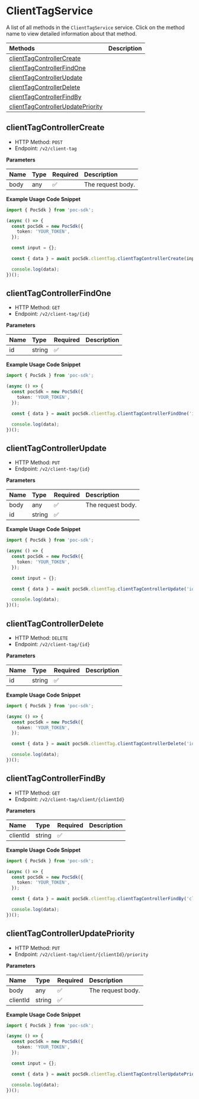 # ClientTagService

A list of all methods in the `ClientTagService` service. Click on the method name to view detailed information about that method.

| Methods                                                                 | Description |
| :---------------------------------------------------------------------- | :---------- |
| [clientTagControllerCreate](#clienttagcontrollercreate)                 |             |
| [clientTagControllerFindOne](#clienttagcontrollerfindone)               |             |
| [clientTagControllerUpdate](#clienttagcontrollerupdate)                 |             |
| [clientTagControllerDelete](#clienttagcontrollerdelete)                 |             |
| [clientTagControllerFindBy](#clienttagcontrollerfindby)                 |             |
| [clientTagControllerUpdatePriority](#clienttagcontrollerupdatepriority) |             |

## clientTagControllerCreate

- HTTP Method: `POST`
- Endpoint: `/v2/client-tag`

**Parameters**

| Name | Type | Required | Description       |
| :--- | :--- | :------- | :---------------- |
| body | any  | ✅       | The request body. |

**Example Usage Code Snippet**

```typescript
import { PocSdk } from 'poc-sdk';

(async () => {
  const pocSdk = new PocSdk({
    token: 'YOUR_TOKEN',
  });

  const input = {};

  const { data } = await pocSdk.clientTag.clientTagControllerCreate(input);

  console.log(data);
})();
```

## clientTagControllerFindOne

- HTTP Method: `GET`
- Endpoint: `/v2/client-tag/{id}`

**Parameters**

| Name | Type   | Required | Description |
| :--- | :----- | :------- | :---------- |
| id   | string | ✅       |             |

**Example Usage Code Snippet**

```typescript
import { PocSdk } from 'poc-sdk';

(async () => {
  const pocSdk = new PocSdk({
    token: 'YOUR_TOKEN',
  });

  const { data } = await pocSdk.clientTag.clientTagControllerFindOne('id');

  console.log(data);
})();
```

## clientTagControllerUpdate

- HTTP Method: `PUT`
- Endpoint: `/v2/client-tag/{id}`

**Parameters**

| Name | Type   | Required | Description       |
| :--- | :----- | :------- | :---------------- |
| body | any    | ✅       | The request body. |
| id   | string | ✅       |                   |

**Example Usage Code Snippet**

```typescript
import { PocSdk } from 'poc-sdk';

(async () => {
  const pocSdk = new PocSdk({
    token: 'YOUR_TOKEN',
  });

  const input = {};

  const { data } = await pocSdk.clientTag.clientTagControllerUpdate('id', input);

  console.log(data);
})();
```

## clientTagControllerDelete

- HTTP Method: `DELETE`
- Endpoint: `/v2/client-tag/{id}`

**Parameters**

| Name | Type   | Required | Description |
| :--- | :----- | :------- | :---------- |
| id   | string | ✅       |             |

**Example Usage Code Snippet**

```typescript
import { PocSdk } from 'poc-sdk';

(async () => {
  const pocSdk = new PocSdk({
    token: 'YOUR_TOKEN',
  });

  const { data } = await pocSdk.clientTag.clientTagControllerDelete('id');

  console.log(data);
})();
```

## clientTagControllerFindBy

- HTTP Method: `GET`
- Endpoint: `/v2/client-tag/client/{clientId}`

**Parameters**

| Name     | Type   | Required | Description |
| :------- | :----- | :------- | :---------- |
| clientId | string | ✅       |             |

**Example Usage Code Snippet**

```typescript
import { PocSdk } from 'poc-sdk';

(async () => {
  const pocSdk = new PocSdk({
    token: 'YOUR_TOKEN',
  });

  const { data } = await pocSdk.clientTag.clientTagControllerFindBy('clientId');

  console.log(data);
})();
```

## clientTagControllerUpdatePriority

- HTTP Method: `PUT`
- Endpoint: `/v2/client-tag/client/{clientId}/priority`

**Parameters**

| Name     | Type   | Required | Description       |
| :------- | :----- | :------- | :---------------- |
| body     | any    | ✅       | The request body. |
| clientId | string | ✅       |                   |

**Example Usage Code Snippet**

```typescript
import { PocSdk } from 'poc-sdk';

(async () => {
  const pocSdk = new PocSdk({
    token: 'YOUR_TOKEN',
  });

  const input = {};

  const { data } = await pocSdk.clientTag.clientTagControllerUpdatePriority('clientId', input);

  console.log(data);
})();
```

<!-- This file was generated by liblab | https://liblab.com/ -->
